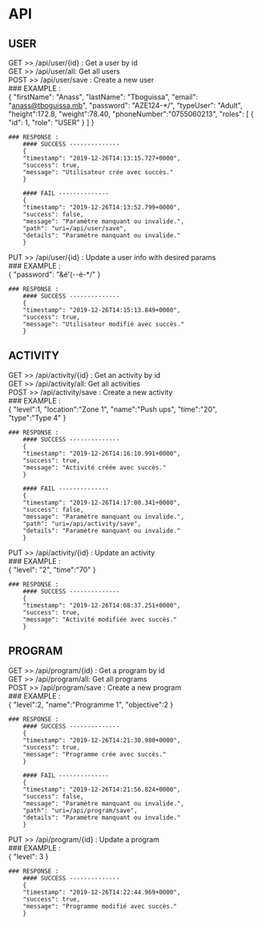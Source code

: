 # API

## USER

GET >> /api/user/{id} : Get a user by id<br/>
GET >> /api/user/all: Get all users<br/>
POST >> /api/user/save : Create a new user<br/>
	### EXAMPLE :<br/>
		{
        "firstName": "Anass",
        "lastName": "Tboguissa",
        "email": "anass@tboguissa.mb",
        "password": "AZE124-*/",
        "typeUser": "Adult",
		"height":172.8,
		"weight":78.40,
		"phoneNumber":"0755060213",
        "roles": [
            {
                "id": 1,
                "role": "USER"
            }
        ]
		}
		
	### RESPONSE :
		#### SUCCESS --------------
		{
		"timestamp": "2019-12-26T14:13:15.727+0000",
		"success": true,
		"message": "Utilisateur crée avec succès."
		}
		
		#### FAIL --------------
		{
		"timestamp": "2019-12-26T14:13:52.799+0000",
		"success": false,
		"message": "Paramètre manquant ou invalide.",
		"path": "uri=/api/user/save",
		"details": "Paramètre manquant ou invalide."
		}
		
PUT >> /api/user/{id} : Update a user info with desired params<br/>
	### EXAMPLE :<br/>
		{
        "password": "&é'(--è-*/"
		}
	
	### RESPONSE :
		#### SUCCESS --------------
		{
		"timestamp": "2019-12-26T14:15:13.849+0000",
		"success": true,
		"message": "Utilisateur modifié avec succès."
		}
		
## ACTIVITY

GET >> /api/activity/{id} : Get an activity by id<br/>
GET >> /api/activity/all: Get all activities<br/>
POST >> /api/activity/save : Create a new activity<br/>
	### EXAMPLE :<br/>
		{
		"level":1,
		"location":"Zone 1",
		"name":"Push ups",
		"time":"20",
		"type":"Type 4"
		}
		
	### RESPONSE :
		#### SUCCESS --------------
		{
		"timestamp": "2019-12-26T14:16:10.991+0000",
		"success": true,
		"message": "Activité créée avec succès."
		}
		
		#### FAIL --------------
		{
		"timestamp": "2019-12-26T14:17:00.341+0000",
		"success": false,
		"message": "Paramètre manquant ou invalide.",
		"path": "uri=/api/activity/save",
		"details": "Paramètre manquant ou invalide."
		}
		
PUT >> /api/activity/{id} : Update an activity<br/>
	### EXAMPLE :<br/>
		{
        "level": "2",
		"time":"70"
		}
		
	### RESPONSE :
		#### SUCCESS --------------
		{
		"timestamp": "2019-12-26T14:08:37.251+0000",
		"success": true,
		"message": "Activité modifiée avec succès."
		}

## PROGRAM

GET >> /api/program/{id} : Get a program by id<br/>
GET >> /api/program/all: Get all programs<br/>
POST >> /api/program/save : Create a new program<br/>
	### EXAMPLE :<br/>
		{
		"level":2,
		"name":"Programme 1",
		"objective":2
		}
		
	### RESPONSE :
		#### SUCCESS --------------
		{
		"timestamp": "2019-12-26T14:21:30.980+0000",
		"success": true,
		"message": "Programme crée avec succès."
		}
		
		#### FAIL --------------
		{
		"timestamp": "2019-12-26T14:21:56.824+0000",
		"success": false,
		"message": "Paramètre manquant ou invalide.",
		"path": "uri=/api/program/save",
		"details": "Paramètre manquant ou invalide."
		}
		
PUT >> /api/program/{id} : Update a program<br/>
	### EXAMPLE :<br/>
		{
        "level": 3
		}
		
	### RESPONSE :
		#### SUCCESS --------------
		{
		"timestamp": "2019-12-26T14:22:44.969+0000",
		"success": true,
		"message": "Programme modifié avec succès."
		}
